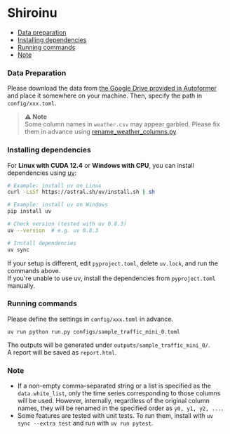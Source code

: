 # Shiroinu


- [Data preparation](#data-preparation)
- [Installing dependencies](#installing-dependencies)
- [Running commands](#running-commands)
- [Note](#note)


### Data Preparation

Please download the data from [the Google Drive provided in Autoformer](https://drive.google.com/drive/folders/1ZOYpTUa82_jCcxIdTmyr0LXQfvaM9vIy) and place it somewhere on your machine.
Then, specify the path in `config/xxx.toml`.

> **⚠️ Note**  
> Some column names in `weather.csv` may appear garbled.
> Please fix them in advance using [rename_weather_columns.py](rename_weather_columns.py).


### Installing dependencies

For **Linux with CUDA 12.4** or **Windows with CPU**, you can install dependencies using [uv](https://docs.astral.sh/uv/getting-started/installation/):

```bash
# Example: install uv on Linux
curl -LsSf https://astral.sh/uv/install.sh | sh

# Example: install uv on Windows
pip install uv

# Check version (tested with uv 0.8.3)
uv --version  # e.g. uv 0.8.3

# Install dependencies
uv sync
```

If your setup is different, edit `pyproject.toml`, delete `uv.lock`, and run the commands above.  
If you're unable to use uv, install the dependencies from `pyproject.toml` manually.


### Running commands

Please define the settings in `config/xxx.toml` in advance.

```
uv run python run.py configs/sample_traffic_mini_0.toml
```

The outputs will be generated under `outputs/sample_traffic_mini_0/`.  
A report will be saved as `report.html`.


### Note

- If a non-empty comma-separated string or a list is specified as the `data.white_list`, only the time series corresponding to those columns will be used. However, internally, regardless of the original column names, they will be renamed in the specified order as `y0, y1, y2, ...`.
- Some features are tested with unit tests. To run them, install with `uv sync --extra test` and run with `uv run pytest`.
